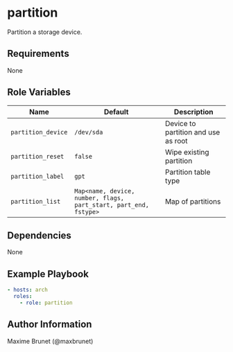 # partition

Partition a storage device.

## Requirements

None

## Role Variables

| Name                  | Default    | Description                         |
| --------------------- | ---------- | ----------------------------------- |
| `partition_device`    | `/dev/sda` | Device to partition and use as root |
| `partition_reset`     | `false`    | Wipe existing partition             |
| `partition_label`     | `gpt`      | Partition table type                |
| `partition_list`      | `Map<name, device, number, flags, part_start, part_end, fstype>` | Map of partitions |

## Dependencies

None

## Example Playbook

```yaml
- hosts: arch
  roles:
    - role: partition
```

## Author Information

Maxime Brunet (@maxbrunet)
